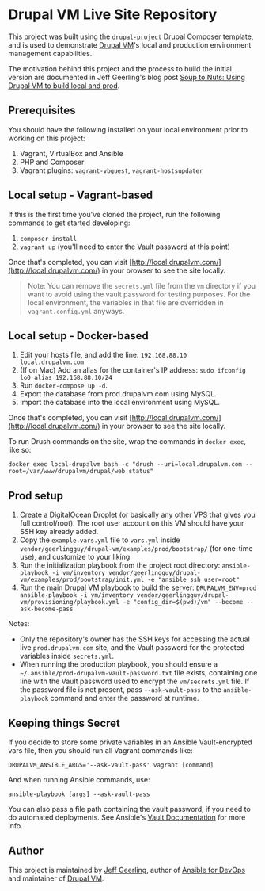 # Drupal VM Live Site Repository

This project was built using the [`drupal-project`](https://github.com/drupal-composer/drupal-project) Drupal Composer template, and is used to demonstrate [Drupal VM](https://www.drupalvm.com)'s local and production environment management capabilities.

The motivation behind this project and the process to build the initial version are documented in Jeff Geerling's blog post [Soup to Nuts: Using Drupal VM to build local and prod](https://www.jeffgeerling.com/blog/2017/soup-nuts-using-drupal-vm-build-local-and-prod).

## Prerequisites

You should have the following installed on your local environment prior to working on this project:

  1. Vagrant, VirtualBox and Ansible
  2. PHP and Composer
  3. Vagrant plugins: `vagrant-vbguest`, `vagrant-hostsupdater`

## Local setup - Vagrant-based

If this is the first time you've cloned the project, run the following commands to get started developing:

  1. `composer install`
  2. `vagrant up` (you'll need to enter the Vault password at this point)

Once that's completed, you can visit [http://local.drupalvm.com/](http://local.drupalvm.com/) in your browser to see the site locally.

> Note: You can remove the `secrets.yml` file from the `vm` directory if you want to avoid using the vault password for testing purposes. For the local environment, the variables in that file are overridden in `vagrant.config.yml` anyways.

## Local setup - Docker-based

  1. Edit your hosts file, and add the line: `192.168.88.10  local.drupalvm.com`
  2. (If on Mac) Add an alias for the container's IP address: `sudo ifconfig lo0 alias 192.168.88.10/24`
  3. Run `docker-compose up -d`.
  4. Export the database from prod.drupalvm.com using MySQL.
  5. Import the database into the local environment using MySQL.

Once that's completed, you can visit [http://local.drupalvm.com/](http://local.drupalvm.com/) in your browser to see the site locally.

To run Drush commands on the site, wrap the commands in `docker exec`, like so:

    docker exec local-drupalvm bash -c "drush --uri=local.drupalvm.com --root=/var/www/drupalvm/drupal/web status"

## Prod setup

  1. Create a DigitalOcean Droplet (or basically any other VPS that gives you full control/root). The root user account on this VM should have your SSH key already added.
  2. Copy the `example.vars.yml` file to `vars.yml` inside `vendor/geerlingguy/drupal-vm/examples/prod/bootstrap/` (for one-time use), and customize to your liking.
  3. Run the initialization playbook from the project root directory: `ansible-playbook -i vm/inventory vendor/geerlingguy/drupal-vm/examples/prod/bootstrap/init.yml -e "ansible_ssh_user=root"`
  4. Run the main Drupal VM playbook to build the server: `DRUPALVM_ENV=prod ansible-playbook -i vm/inventory vendor/geerlingguy/drupal-vm/provisioning/playbook.yml -e "config_dir=$(pwd)/vm" --become --ask-become-pass`

Notes:

  - Only the repository's owner has the SSH keys for accessing the actual live `prod.drupalvm.com` site, and the Vault password for the protected variables inside `secrets.yml`.
  - When running the production playbook, you should ensure a `~/.ansible/prod-drupalvm-vault-password.txt` file exists, containing one line with the Vault password used to encrypt the `vm/secrets.yml` file. If the password file is not present, pass `--ask-vault-pass` to the `ansible-playbook` command and enter the password at runtime.

## Keeping things Secret

If you decide to store some private variables in an Ansible Vault-encrypted vars file, then you should run all Vagrant commands like:

    DRUPALVM_ANSIBLE_ARGS='--ask-vault-pass' vagrant [command]

And when running Ansible commands, use:

    ansible-playbook [args] --ask-vault-pass

You can also pass a file path containing the vault password, if you need to do automated deployments. See Ansible's [Vault Documentation](http://docs.ansible.com/ansible/playbooks_vault.html#creating-encrypted-files) for more info.

## Author

This project is maintained by [Jeff Geerling](https://www.jeffgeerling.com/), author of [Ansible for DevOps](https://www.ansiblefordevops.com) and maintainer of [Drupal VM](https://www.drupalvm.com).
